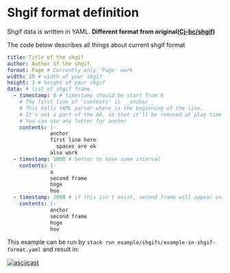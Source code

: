 # Shgif format definition

Shgif data is written in YAML.
**Different format from original([Cj-bc/shgif](https://github.com/Cj-bc/shgif))**

The code below describes all things about current shgif format

```yaml
title: Title of the shgif
author: Author of the shgif
format: Page # Currently only 'Page' work
width: 20 # width of your shgif
height: 3 # height of your shgif
data: # list of shgif frame
  - timestamp: 0 # timestamp should be start from 0
    # The first line of 'contents' is __anchor__
    # This tells YAML parser where is the beginning of the line.
    # It's not a part of the AA, so that it'll be removed at play time
    # You can use any letter for anchor
    contents: |-
              anchor
              first line here
                spaces are ok
              also work
  - timestamp: 1000 # better to have some interval
    contents: |-
              a
              second frame
              hoge
              hoo
  - timestamp: 2000 # if this isn't exist, second frame will appear only one ms
    contents: |-
              anchor
              second frame
              hoge
              hoo
```

This example can be run by `stack run example/shgifs/example-in-shgif-format.yaml` and result in:

[![asciicast](https://asciinema.org/a/288971.svg)](https://asciinema.org/a/288971)

